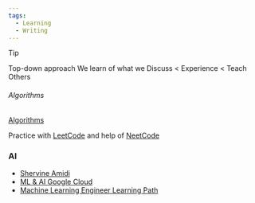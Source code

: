 ```yaml
---
tags:
  - Learning
  - Writing
---
```

> [!tip] 
> Top-down approach
> We learn of what we Discuss < Experience < Teach Others

###### Algorithms

[Algorithms](https://www.hello-algo.com/en/chapter_hello_algo)

Practice with [LeetCode](https://leetcode.com) and help of [NeetCode](https://neetcode.io)

### AI

- [Shervine Amidi](https://stanford.edu/~shervine)
- [ML & AI Google Cloud](https://cloud.google.com/learn/training/machinelearning-ai)
- [Machine Learning Engineer Learning Path](https://www.cloudskillsboost.google/paths/17)